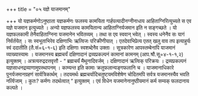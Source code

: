 +++
title = "०५ यज्ञे याजमानम्"

+++
यो यज्ञकर्मणोऽनुष्ठाता यज्ञकर्मणः फलस्य कामयिता गार्हपत्यादीनग्नीनाधाय आहिताग्निरित्युच्यते स एव यज्ञे यजमान इत्युच्यते । अन्यो यज्ञफलस्य कामयितान्य आहिताग्निर्यजमान इति न सङ्गच्छते । यो यज्ञफलकामी तेनैवाहिताग्निना यजमानेन भवितव्यम् । तथा स एव स्ववान् भवेत् । स्वस्य धनेनैव सः यागं निर्वर्तयेत् । सः स्वभूताभिरेव दक्षिणाभिः ऋत्विजः परिक्रीणीयात् । एतदेवाभिप्रेत्य एतत् खलु वाव तप इत्याहुर्यः स्वं ददातीति (तै.सं=६-१-६) इति दक्षिणाः स्वशब्देनैव उक्ताः । सूत्रकारेण आपस्तम्बेनापि याजमानं व्याख्यास्यामः । यजमानस्य ब्रह्मचर्यं दक्षिणादानं द्रव्यप्रकल्पनं कामानां कामनम् (आप.श्रौ.सू=४-१-१,२) इत्युक्तम् । अत्रत्यरुद्रदत्तवृत्तौ - “ ब्रह्मचर्यं मैथुनादिवर्जम् । दक्षिणादानं ऋत्विक् परिक्रयः । द्रव्यप्रकल्पनं यज्ञसाधनद्रव्याणामुपस्थापनम् । काम्यन्त इति कामाः क्रतुफलान्यङ्गफलानि च । याजमानाधिकारे पुनर्यजमानग्रहणं सार्वत्रिकार्थम् । तदयमर्थः ब्रह्मचर्यादिचतुष्टयमविशेषेण चोदितमपि सर्वत्र यजमानस्यैव भवति नर्त्विजाम् । कुतः? कर्मणः तदर्थत्वात् ” इत्युक्तम् । एवं विधेन यजमानेनानुष्ठीयमानं कर्म सम्यक् फलदानाय कल्पते ।
